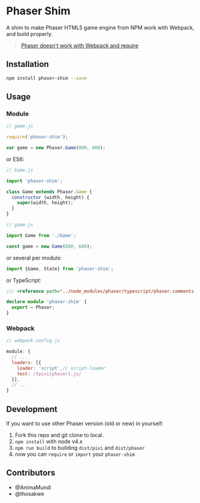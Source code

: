 # Phaser Shim

A shim to make Phaser HTML5 game engine from NPM work with Webpack, and build properly.

> [Phaser doesn't work with Webpack and require](https://github.com/photonstorm/phaser/issues/1974)

## Installation

```sh
npm install phaser-shim --save
```

## Usage

### Module

```js
// game.js

require('phaser-shim');

var game = new Phaser.Game(800, 600);
```

or ES6:

```js
// Game.js

import 'phaser-shim';

class Game extends Phaser.Game {
  constructor (width, height) {
    super(width, height);
  }
}
```

```js
// game.js

import Game from './Game';

const game = new Game(800, 600);
```

or several per module:

```js
import {Game, State} from 'phaser-shim';
```

or TypeScript:

```typescript
/// <reference path="../node_modules/phaser/typescript/phaser.comments.d.ts" />

declare module 'phaser-shim' {
  export = Phaser;
}
```

### Webpack

```js
// webpack.config.js

module: {
  // ...
  loaders: [{
    loader: 'script',// script-loader
    test: /(pixi|phaser).js/
  }],
  // ...
}
```

## Development

If you want to use other Phaser version (old or new) in yourself:

1. Fork this repo and git clone to local.
2. `npm install` with node v4.x
3. `npm run build` to building `dist/pixi` and `dist/phaser`
4. now you can `require` or `import` your `phaser-shim`

## Contributors

- @AnimaMundi
- @thosakwe
